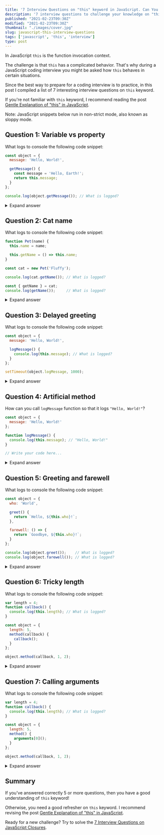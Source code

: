 ```yaml
---
title: '7 Interview Questions on "this" keyword in JavaScript. Can You Answer Them?'
description: '7 interview questions to challenge your knowledge on "this" keyword in JavaScript.'
published: "2021-02-23T09:30Z"
modified: "2021-02-23T09:30Z"
thumbnail: "./images/cover.jpg"
slug: javascript-this-interview-questions
tags: ['javascript', 'this', 'interview']
type: post
---
```


In JavaScript `this` is the function invocation context. 

The challenge is that `this` has a complicated behavior. That's why during a JavaScript coding interview you might be asked how `this` behaves in certain situations.  

Since the best way to prepare for a coding interview is to practice, in this post I compiled a list of 7 interesting interview questions on `this` keyword.  

If you're not familiar with `this` keyword, I recommend reading the post [Gentle Explanation of "this" in JavaScript](/gentle-explanation-of-this-in-javascript/).

Note: JavaScript snippets below run in non-strict mode, also known as sloppy mode.  

<Affiliate type="traversyJavaScript" />

<TableOfContents />

## Question 1: Variable vs property

What logs to console the following code snippet:

```javascript
const object = {
  message: 'Hello, World!',

  getMessage() {
    const message = 'Hello, Earth!';
    return this.message;
  }
};

console.log(object.getMessage()); // What is logged?
```

<details>
  <summary>Expand answer</summary>

`'Hello, World!'` is logged to console. [Open the demo.](https://jsfiddle.net/dmitri_pavlutin/cmhv85g9/)

`object.getMessage()` is a method invocation, that's why `this` inside the method equals `object`.  

There's also a variable declaration `const message = 'Hello, Earth!'` inside the method. The variable doesn't influence anyhow the value of `this.message`.  
</details>

## Question 2: Cat name

What logs to console the following code snippet:

```javascript
function Pet(name) {
  this.name = name;

  this.getName = () => this.name;
}

const cat = new Pet('Fluffy');

console.log(cat.getName()); // What is logged?

const { getName } = cat;
console.log(getName());     // What is logged?
```

<details>
  <summary>Expand answer</summary>

`'Fluffy'` and `'Fluffy'` are logged to console. [Open the demo.](https://jsfiddle.net/dmitri_pavlutin/k7em3bho/) 

When a function is invoked as a constructor `new Pet('Fluffy')`, [*this* inside the constructor function](/gentle-explanation-of-this-in-javascript/#41-this-in-a-constructor-invocation) equals the constructed object. 

`this.name = name` expression inside `Pet` constructor creates `name` property on the constructed object.  

`this.getName = () => this.name` creates a method `getName` on the constructed object. And since the arrow function is used, [*this* inside the arrow function](/gentle-explanation-of-this-in-javascript/#71-this-in-arrow-function) equals to `this` of the outer scope &mdash; the constructor function `Pet`.  

Invoking `cat.getName()`, as well as `getName()`, returns the expression `this.name` that evaluates to `'Fluffy'`.  

</details>

## Question 3: Delayed greeting

What logs to console the following code snippet:

```javascript
const object = {
  message: 'Hello, World!',

  logMessage() {
    console.log(this.message); // What is logged?
  }
};

setTimeout(object.logMessage, 1000);
```

<details>
  <summary>Expand answer</summary>

After a delay of 1 second, `undefined` is logged to console. [Open the demo.](https://jsfiddle.net/dmitri_pavlutin/ducwj3e8/) 

While `setTimeout()` function uses the `object.logMessage` as a callback, still, it inovkes `object.logMessage` as a regular function, rather than a method.  

And during a [regular function invocation *this* equals the global object](/gentle-explanation-of-this-in-javascript/#21-this-in-a-function-invocation), which is `window` in the case of the browser environment.  

That's why `console.log(this.message)` inside `logMessage` method logs `window.message`, which is `undefined`.  

*Side challenge: how can you fix this code so that `'Hello, World!'` is logged to console? Write your solution in a comment below!*

</details>

## Question 4: Artificial method

How can you call `logMessage` function so that it logs `"Hello, World!"`?

```javascript
const object = {
  message: 'Hello, World!'
};

function logMessage() {
  console.log(this.message); // "Hello, World!"
}

// Write your code here...
```

<details>
  <summary>Expand answer</summary>

  There are at least 3 ways how to call `logMessage()` as a method on the `object`. Any of them is considered a correct answer: 

```javascript
const object = {
  message: 'Hello, World!'
};

function logMessage() {
  console.log(this.message); // logs 'Hello, World!'
}

// Using func.call() method
logMessage.call(object);

// Using func.apply() method
logMessage.apply(object);

// Creating a bound function
const boundLogMessage = logMessage.bind(object);
boundLogMessage();
```

[Open the demo.](https://jsfiddle.net/dmitri_pavlutin/0oubpzje/)

</details>

## Question 5: Greeting and farewell

What logs to console the following code snippet:

```javascript
const object = {
  who: 'World',

  greet() {
    return `Hello, ${this.who}!`;
  },

  farewell: () => {
    return `Goodbye, ${this.who}!`;
  }
};

console.log(object.greet());    // What is logged?
console.log(object.farewell()); // What is logged?
```

<details>
  <summary>Expand answer</summary>

`'Hello, World!'` and `'Goodbye, undefined!'` are logged to console. [Open the demo.](https://jsfiddle.net/dmitri_pavlutin/o4gsLyfe/) 

When calling `object.greet()`, inside the method `greet()` `this` value equals `object` because `greet` is a regular function. Thus `object.greet()` returns `'Hello, World!'`.  

But `farewell()` is an arrow function, so [*this* value inside of an arrow function](/gentle-explanation-of-this-in-javascript/#71-this-in-arrow-function) *always* equals `this` of the outer scope. 

The outer scope of `farewell()` is the global scope, where `this` is the global object. Thus `object.farewell()` actually returns `'Goodbye, ${window.who}!'`, which evaluates to `'Goodbye, undefined!'`.  

</details>

## Question 6: Tricky length

What logs to console the following code snippet:

```javascript
var length = 4;
function callback() {
  console.log(this.length); // What is logged?
}

const object = {
  length: 5,
  method(callback) {
    callback();
  }
};

object.method(callback, 1, 2);
```

<details>
  <summary>Expand answer</summary>

`4` is logged to console. [Open the demo.](https://jsfiddle.net/dmitri_pavlutin/Lr618c3s/)

`callback()` is called using regular function invocation inside `method()`. Since [*this* value during a regular function invocation](/gentle-explanation-of-this-in-javascript/#21-this-in-a-function-invocation) equals the global object, `this.length` is evaluated as `window.length` inside `callback()` function.   

The first statement `var length = 4`, being in the outermost scope, creates a property `length` on the global object: `window.length` becomes `4`.  

Finally, inside the `callback()` function `this.length` evaluates as `window.length` &mdash; `4` being logged to console.  

</details>

## Question 7: Calling arguments

What logs to console the following code snippet:

```javascript
var length = 4;
function callback() {
  console.log(this.length); // What is logged?
}

const object = {
  length: 5,
  method() {
    arguments[0]();
  }
};

object.method(callback, 1, 2);
```

<details>
  <summary>Expand answer</summary>

`3` is logged to console. [Open the demo.](https://jsfiddle.net/dmitri_pavlutin/ucat9ymL/1/)

`obj.method(callback, 1, 2)` is invoked with 3 arguments: `callback`, `1` and `2`. As result the `arguments` special variable inside `method()` is an array-like object of the following structure:

```javascript
{
  0: callback,
  1: 1, 
  2: 2, 
  length: 3 
}
```

Because `arguments[0]()` is a method invocation of `callback` on `arguments` object, `this` inside the `callback` equals `arguments`. As result `this.length` inside `callback()` is same as `arguments.length` &mdash; which is `3`.  

</details>

## Summary

If you've answered correctly 5 or more questions, then you have a good understanding of `this` keyword! 

Otherwise, you need a good refresher on `this` keyword. I recommend revising the post [Gentle Explanation of "this" in JavaScript](/gentle-explanation-of-this-in-javascript/).  

Ready for a new challenge? Try to solve the [7 Interview Questions on JavaScript Closures](/javascript-closures-interview-questions/).  